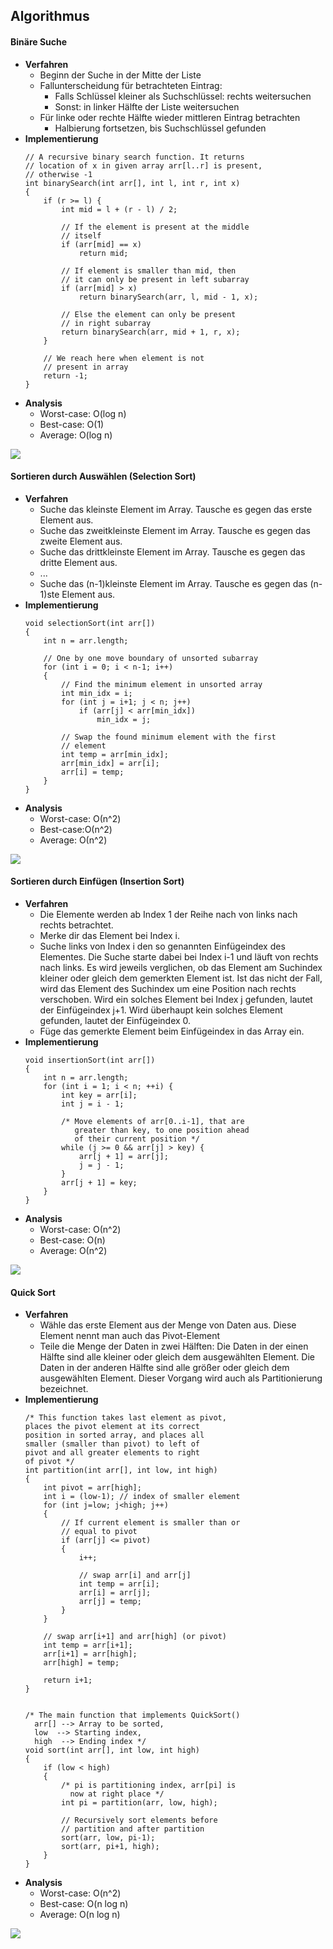 ## Algorithmus

#### Binäre Suche
* **Verfahren**
    * Beginn der Suche in der Mitte der Liste
    * Fallunterscheidung für betrachteten Eintrag:
        * Falls Schlüssel kleiner als Suchschlüssel: rechts weitersuchen
        * Sonst: in linker Hälfte der Liste weitersuchen
    * Für linke oder rechte Hälfte wieder mittleren Eintrag betrachten
        * Halbierung fortsetzen, bis Suchschlüssel gefunden
* **Implementierung**
    ```
    // A recursive binary search function. It returns
    // location of x in given array arr[l..r] is present,
    // otherwise -1
    int binarySearch(int arr[], int l, int r, int x)
    {
        if (r >= l) {
            int mid = l + (r - l) / 2;

            // If the element is present at the middle
            // itself
            if (arr[mid] == x)
                return mid;

            // If element is smaller than mid, then
            // it can only be present in left subarray
            if (arr[mid] > x)
                return binarySearch(arr, l, mid - 1, x);

            // Else the element can only be present
            // in right subarray
            return binarySearch(arr, mid + 1, r, x);
        }

        // We reach here when element is not
        // present in array
        return -1;
    }
    ```
* **Analysis**
    * Worst-case: O(log n)
    * Best-case: O(1)
    * Average: O(log n)

![](https://upload.wikimedia.org/wikipedia/commons/thumb/a/aa/Binary_search_complexity.svg/440px-Binary_search_complexity.svg.png)

#### Sortieren durch Auswählen (Selection Sort)
* **Verfahren**
    * Suche das kleinste Element im Array. Tausche es gegen das erste Element aus.
    * Suche das zweitkleinste Element im Array. Tausche es gegen das zweite Element aus.
    * Suche das drittkleinste Element im Array. Tausche es gegen das dritte Element aus.
    * ...
    * Suche das (n-1)kleinste Element im Array. Tausche es gegen das (n-1)ste Element aus.
* **Implementierung**
    ```
    void selectionSort(int arr[])
    {
        int n = arr.length;

        // One by one move boundary of unsorted subarray
        for (int i = 0; i < n-1; i++)
        {
            // Find the minimum element in unsorted array
            int min_idx = i;
            for (int j = i+1; j < n; j++)
                if (arr[j] < arr[min_idx])
                    min_idx = j;

            // Swap the found minimum element with the first
            // element
            int temp = arr[min_idx];
            arr[min_idx] = arr[i];
            arr[i] = temp;
        }
    }
    ```
* **Analysis**
    * Worst-case: О(n^2)
    * Best-case:О(n^2)
    * Average: О(n^2)

![](http://interactivepython.org/runestone/static/pythonds/_images/selectionsortnew.png)

#### Sortieren durch Einfügen (Insertion Sort)
* **Verfahren**
    * Die Elemente werden ab Index 1 der Reihe nach von links nach rechts betrachtet.
    * Merke dir das Element bei Index i.
    * Suche links von Index i den so genannten Einfügeindex des Elementes. Die Suche starte dabei bei Index i-1 und läuft von rechts nach links. Es wird jeweils verglichen, ob das Element am Suchindex kleiner oder gleich dem gemerkten Element ist. Ist das nicht der Fall, wird das Element des Suchindex um eine Position nach rechts verschoben. Wird ein solches Element bei Index j gefunden, lautet der Einfügeindex j+1. Wird überhaupt kein solches Element gefunden, lautet der Einfügeindex 0.
    * Füge das gemerkte Element beim Einfügeindex in das Array ein.
* **Implementierung**
    ```
    void insertionSort(int arr[])
    {
        int n = arr.length;
        for (int i = 1; i < n; ++i) {
            int key = arr[i];
            int j = i - 1;

            /* Move elements of arr[0..i-1], that are
               greater than key, to one position ahead
               of their current position */
            while (j >= 0 && arr[j] > key) {
                arr[j + 1] = arr[j];
                j = j - 1;
            }
            arr[j + 1] = key;
        }
    }
    ```
* **Analysis**
    * Worst-case: О(n^2)
    * Best-case: O(n)
    * Average: О(n^2)

![](http://interactivepython.org/courselib/static/pythonds/_images/insertionsort.png)

#### Quick Sort
* **Verfahren**
    * Wähle das erste Element aus der Menge von Daten aus. Diese Element nennt man auch das Pivot-Element
    * Teile die Menge der Daten in zwei Hälften: Die Daten in der einen Hälfte sind alle kleiner oder gleich dem ausgewählten Element. Die Daten in der anderen Hälfte sind alle größer oder gleich dem ausgewählten Element. Dieser Vorgang wird auch als Partitionierung bezeichnet.
* **Implementierung**
    ```
    /* This function takes last element as pivot,
    places the pivot element at its correct
    position in sorted array, and places all
    smaller (smaller than pivot) to left of
    pivot and all greater elements to right
    of pivot */
    int partition(int arr[], int low, int high)
    {
        int pivot = arr[high];  
        int i = (low-1); // index of smaller element
        for (int j=low; j<high; j++)
        {
            // If current element is smaller than or
            // equal to pivot
            if (arr[j] <= pivot)
            {
                i++;

                // swap arr[i] and arr[j]
                int temp = arr[i];
                arr[i] = arr[j];
                arr[j] = temp;
            }
        }

        // swap arr[i+1] and arr[high] (or pivot)
        int temp = arr[i+1];
        arr[i+1] = arr[high];
        arr[high] = temp;

        return i+1;
    }


    /* The main function that implements QuickSort()
      arr[] --> Array to be sorted,
      low  --> Starting index,
      high  --> Ending index */
    void sort(int arr[], int low, int high)
    {
        if (low < high)
        {
            /* pi is partitioning index, arr[pi] is  
              now at right place */
            int pi = partition(arr, low, high);

            // Recursively sort elements before
            // partition and after partition
            sort(arr, low, pi-1);
            sort(arr, pi+1, high);
        }
    }
    ```
* **Analysis**
    * Worst-case: O(n^2)
    * Best-case: O(n log n)
    * Average: O(n log n)

![](http://interactivepython.org/courselib/static/pythonds/_images/partitionA.png)
